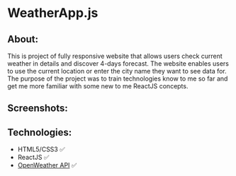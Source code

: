 # WeatherApp.js

## About:

This is project of fully responsive website that allows users check current weather in details and discover 4-days forecast. The website enables users to use the current location or enter the city name they want to see data for. The purpose of the project was to train technologies know to me so far and get me more familiar with some new to me ReactJS concepts.

## Screenshots:


## Technologies:

- HTML5/CSS3 :white_check_mark:
- ReactJS :white_check_mark: 
- [OpenWeather API](https://openweathermap.org/api) :white_check_mark: 
